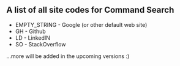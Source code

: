 ## A list of all site codes for Command Search
* EMPTY_STRING - Google (or other default web site)
* GH - Github
* LD - LinkedIN
* SO - StackOverflow

...more will be added in the upcoming versions :)